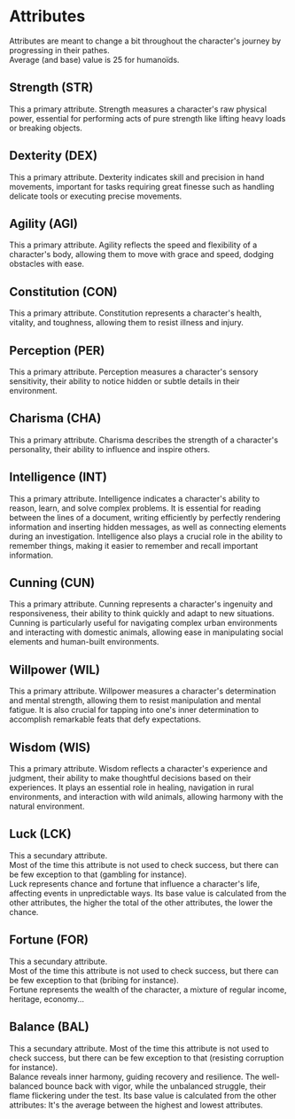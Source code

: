 # Attributes

Attributes are meant to change a bit throughout the character's journey by progressing in their pathes.  
Average (and base) value is 25 for humanoïds.

## Strength (STR)

This a primary attribute.
Strength measures a character's raw physical power, essential for performing acts of pure strength like lifting heavy loads or breaking objects.

## Dexterity (DEX)

This a primary attribute.
Dexterity indicates skill and precision in hand movements, important for tasks requiring great finesse such as handling delicate tools or executing precise movements.

## Agility (AGI)

This a primary attribute.
Agility reflects the speed and flexibility of a character's body, allowing them to move with grace and speed, dodging obstacles with ease.

## Constitution (CON)

This a primary attribute.
Constitution represents a character's health, vitality, and toughness, allowing them to resist illness and injury.

## Perception (PER)

This a primary attribute.
Perception measures a character's sensory sensitivity, their ability to notice hidden or subtle details in their environment.

## Charisma (CHA)

This a primary attribute.
Charisma describes the strength of a character's personality, their ability to influence and inspire others.

## Intelligence (INT)

This a primary attribute.
Intelligence indicates a character's ability to reason, learn, and solve complex problems. It is essential for reading between the lines of a document, writing efficiently by perfectly rendering information and inserting hidden messages, as well as connecting elements during an investigation. Intelligence also plays a crucial role in the ability to remember things, making it easier to remember and recall important information.

## Cunning (CUN)

This a primary attribute.
Cunning represents a character's ingenuity and responsiveness, their ability to think quickly and adapt to new situations. Cunning is particularly useful for navigating complex urban environments and interacting with domestic animals, allowing ease in manipulating social elements and human-built environments.

## Willpower (WIL)

This a primary attribute.
Willpower measures a character's determination and mental strength, allowing them to resist manipulation and mental fatigue. It is also crucial for tapping into one's inner determination to accomplish remarkable feats that defy expectations.

## Wisdom (WIS)

This a primary attribute.
Wisdom reflects a character's experience and judgment, their ability to make thoughtful decisions based on their experiences. It plays an essential role in healing, navigation in rural environments, and interaction with wild animals, allowing harmony with the natural environment.

## Luck (LCK)

This a secundary attribute.  
Most of the time this attribute is not used to check success, but there can be few exception to that (gambling for instance).  
Luck represents chance and fortune that influence a character's life, affecting events in unpredictable ways.
Its base value is calculated from the other attributes, the higher the total of the other attributes, the lower the chance.

## Fortune (FOR)

This a secundary attribute.  
Most of the time this attribute is not used to check success, but there can be few exception to that (bribing for instance).  
Fortune represents the wealth of the character, a mixture of regular income, heritage, economy...

## Balance (BAL)

This a secundary attribute.
Most of the time this attribute is not used to check success, but there can be few exception to that (resisting corruption for instance).  
Balance reveals inner harmony, guiding recovery and resilience. The well-balanced bounce back with vigor, while the unbalanced struggle, their flame flickering under the test.
Its base value is calculated from the other attributes: It's the average between the highest and lowest attributes.
